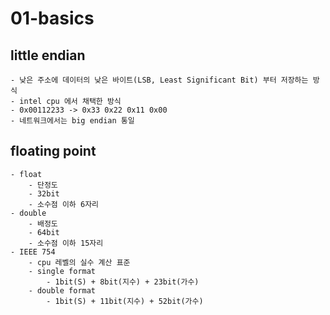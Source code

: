 # 01-basics

## little endian

    - 낮은 주소에 데이터의 낮은 바이트(LSB, Least Significant Bit) 부터 저장하는 방식
    - intel cpu 에서 채택한 방식
    - 0x00112233 -> 0x33 0x22 0x11 0x00
    - 네트워크에서는 big endian 통일

## floating point

    - float
        - 단정도
        - 32bit
        - 소수점 이하 6자리
    - double
        - 배정도
        - 64bit
        - 소수점 이하 15자리
    - IEEE 754
        - cpu 레벨의 실수 계산 표준
        - single format
            - 1bit(S) + 8bit(지수) + 23bit(가수)
        - double format
            - 1bit(S) + 11bit(지수) + 52bit(가수)
